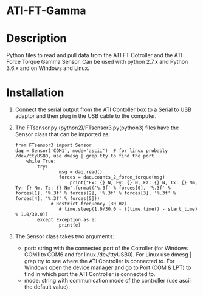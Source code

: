 # ATI-FT-Gamma

# Description
Python files to read and pull data from the ATI FT Cotroller and the ATI Force Torque Gamma Sensor. Can be used with python 2.7.x and Python 3.6.x and on Windows and Linux.

# Installation

1. Connect the serial output from the ATI Contoller box to a Serial to USB adaptor and then plug in the USB cable to the computer.

2. The FTsensor.py (python2)/FTsensor3.py(python3) files have the Sensor class that can be imported as:
	```
	from FTsensor3 import Sensor
	daq = Sensor('COM1', mode='ascii')  # for linux probably /dev/ttyUSB0, use dmesg | grep tty to find the port
    	while True:
        	try:
            		msg = daq.read()
            		forces = daq.counts_2_force_torque(msg)
            			print("Fx: {} N, Fy: {} N, Fz: {} N, Tx: {} Nm, Ty: {} Nm, Tz: {} Nm".format('%.3f' % forces[0], '%.3f' % forces[1], '%.3f' % forces[2], '%.3f' % forces[3], '%.3f' % forces[4], '%.3f' % forces[5]))
           		 # Restrict frequency (30 Hz)
            		# time.sleep(1.0/30.0 - ((time.time() - start_time) % 1.0/30.0))
        	except Exception as e:
            		print(e)
	```
3. The Sensor class takes two arguments:
	- port: string with the connected port of the Cotroller (for Windows COM1 to COM6 and for linux /dev/ttyUSB0).
	For Linux use dmesg | grep tty to see where the ATI Controller is connected to. For Windows open the device manager and go to Port (COM & LPT) to find in which port the  ATI Controller is connected to.
	- mode: string with communication mode of the controller (use ascii the default value).
